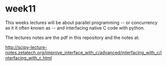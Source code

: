 week11
======

This weeks lectures will be about parallel programming -- or concurrency as it it
often known as -- and interfacing native C code with python.

The lectures notes are the pdf in this repository and the notes at:

http://scipy-lecture-notes.zetatech.org/improve_interface_with_c/advanced/interfacing_with_c/interfacing_with_c.html
